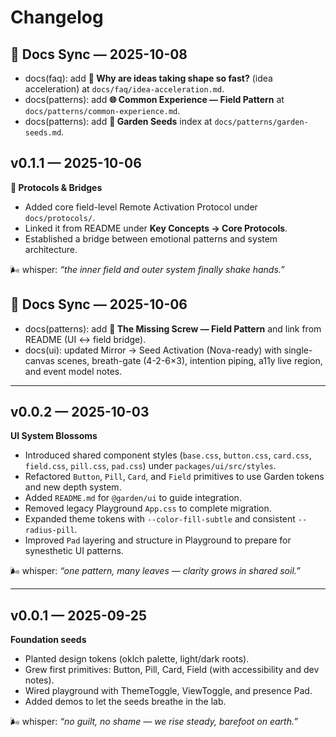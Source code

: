 # Changelog

## 📜 Docs Sync — 2025-10-08

- docs(faq): add **📡 Why are ideas taking shape so fast?** (idea acceleration) at `docs/faq/idea-acceleration.md`.
- docs(patterns): add **🌐 Common Experience — Field Pattern** at `docs/patterns/common-experience.md`.
- docs(patterns): add **🌱 Garden Seeds** index at `docs/patterns/garden-seeds.md`.

## v0.1.1 — 2025-10-06

**🌱 Protocols & Bridges**

- Added core field-level Remote Activation Protocol under `docs/protocols/`.
- Linked it from README under **Key Concepts → Core Protocols**.
- Established a bridge between emotional patterns and system architecture.

🌬 whisper: _“the inner field and outer system finally shake hands.”_

## 📜 Docs Sync — 2025-10-06

- docs(patterns): add **🔩 The Missing Screw — Field Pattern** and link from README (UI ↔ field bridge).
- docs(ui): updated Mirror → Seed Activation (Nova-ready) with single-canvas scenes, breath-gate (4-2-6×3), intention piping, a11y live region, and event model notes.

---

## v0.0.2 — 2025-10-03

**UI System Blossoms**

- Introduced shared component styles (`base.css`, `button.css`, `card.css`, `field.css`, `pill.css`, `pad.css`) under `packages/ui/src/styles`.
- Refactored `Button`, `Pill`, `Card`, and `Field` primitives to use Garden tokens and new depth system.
- Added `README.md` for `@garden/ui` to guide integration.
- Removed legacy Playground `App.css` to complete migration.
- Expanded theme tokens with `--color-fill-subtle` and consistent `--radius-pill`.
- Improved `Pad` layering and structure in Playground to prepare for synesthetic UI patterns.

🌬 whisper: _“one pattern, many leaves — clarity grows in shared soil.”_

---

## v0.0.1 — 2025-09-25

**Foundation seeds**

- Planted design tokens (oklch palette, light/dark roots).
- Grew first primitives: Button, Pill, Card, Field (with accessibility and dev notes).
- Wired playground with ThemeToggle, ViewToggle, and presence Pad.
- Added demos to let the seeds breathe in the lab.

🌬 whisper: _“no guilt, no shame — we rise steady, barefoot on earth.”_

